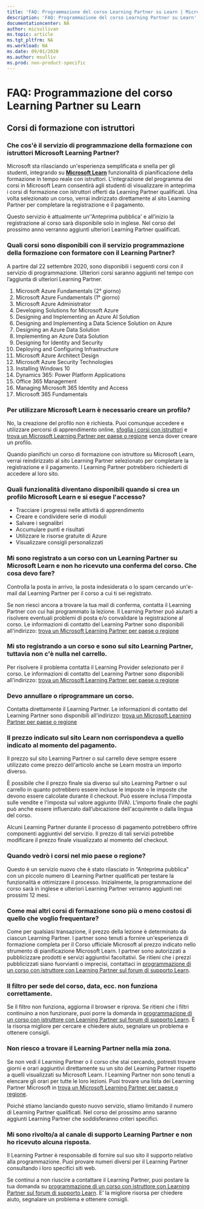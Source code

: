 ```yaml
---
title: 'FAQ: Programmazione del corso Learning Partner su Learn | Microsoft Docs'
description: 'FAQ: Programmazione del corso Learning Partner su Learn'
documentationcenter: NA 
author: micsullivan
ms.topic: article
ms.tgt_pltfrm: NA
ms.workload: NA
ms.date: 09/01/2020
ms.author: msulliv
ms.prod: non-product-specific
---
```

# FAQ: Programmazione del corso Learning Partner su Learn

## Corsi di formazione con istruttori

### Che cos'è il servizio di programmazione della formazione con istruttori Microsoft Learning Partner?

Microsoft sta rilasciando un'esperienza semplificata e snella per gli studenti, integrando su [**Microsoft Learn**](/learn) funzionalità di pianificazione della formazione in tempo reale con istruttori. L'integrazione del programma dei corsi in Microsoft Learn consentirà agli studenti di visualizzare in anteprima i corsi di formazione con istruttori offerti da Learning Partner qualificati. Una volta selezionato un corso, verrai indirizzato direttamente al sito Learning Partner per completare la registrazione e il pagamento.

Questo servizio è attualmente un’'Anteprima pubblica' e all’inizio la registrazione al corso sarà disponibile solo in inglese. Nel corso del prossimo anno verranno aggiunti ulteriori Learning Partner qualificati.

### Quali corsi sono disponibili con il servizio programmazione della formazione con formatore con il Learning Partner?

A partire dal 22 settembre 2020, sono disponibili i seguenti corsi con il servizio di programmazione. Ulteriori corsi saranno aggiunti nel tempo con l’aggiunta di ulteriori Learning Partner.

1. Microsoft Azure Fundamentals (2° giorno)
2. Microsoft Azure Fundamentals (1° giorno)
3. Microsoft Azure Administrator
4. Developing Solutions for Microsoft Azure
5. Designing and Implementing an Azure AI Solution
6. Designing and Implementing a Data Science Solution on Azure
7. Designing an Azure Data Solution
8. Implementing an Azure Data Solution
9. Designing for Identity and Security
10. Deploying and Configuring Infrastructure
11. Microsoft Azure Architect Design
12. Microsoft Azure Security Technologies
13. Installing Windows 10
14. Dynamics 365: Power Platform Applications
15. Office 365 Management
16. Managing Microsoft 365 Identity and Access
17. Microsoft 365 Fundamentals

### Per utilizzare Microsoft Learn è necessario creare un profilo?

No, la creazione del profilo non è richiesta. Puoi comunque accedere e utilizzare percorsi di apprendimento online, [sfoglia i corsi con istruttori](/learn/certifications/courses/browse/) e [trova un Microsoft Learning Partner per paese o regione](/learn/certifications/partners#find-a-microsoft-learning-partner-by-country) senza dover creare un profilo.

Quando pianifichi un corso di formazione con istruttore su Microsoft Learn, verrai reindirizzato al sito Learning Partner selezionato per completare la registrazione e il pagamento. I Learning Partner potrebbero richiederti di accedere al loro sito.

### Quali funzionalità diventano disponibili quando si crea un profilo Microsoft Learn e si esegue l'accesso?

- Tracciare i progressi nelle attività di apprendimento
- Creare e condividere serie di moduli
- Salvare i segnalibri
- Accumulare punti e risultati
- Utilizzare le risorse gratuite di Azure
- Visualizzare consigli personalizzati

### Mi sono registrato a un corso con un Learning Partner su Microsoft Learn e non ho ricevuto una conferma del corso. Che cosa devo fare?

Controlla la posta in arrivo, la posta indesiderata o lo spam cercando un'e-mail dal Learning Partner per il corso a cui ti sei registrato.

Se non riesci ancora a trovare la tua mail di conferma, contatta il Learning Partner con cui hai programmato la lezione. Il Learning Partner può aiutarti a risolvere eventuali problemi di posta e/o convalidare la registrazione al corso. Le informazioni di contatto del Learning Partner sono disponibili all'indirizzo: [trova un Microsoft Learning Partner per paese o regione](/learn/certifications/partners#find-a-microsoft-learning-partner-by-country)

### Mi sto registrando a un corso e sono sul sito Learning Partner, tuttavia non c'è nulla nel carrello.

Per risolvere il problema contatta il Learning Provider selezionato per il corso. Le informazioni di contatto del Learning Partner sono disponibili all'indirizzo: [trova un Microsoft Learning Partner per paese o regione](/learn/certifications/partners#find-a-microsoft-learning-partner-by-country)

### Devo annullare o riprogrammare un corso.

Contatta direttamente il Learning Partner. Le informazioni di contatto del Learning Partner sono disponibili all'indirizzo: [trova un Microsoft Learning Partner per paese o regione](/learn/certifications/partners#find-a-microsoft-learning-partner-by-country)

### Il prezzo indicato sul sito Learn non corrispondeva a quello indicato al momento del pagamento.

Il prezzo sul sito Learning Partner o sul carrello deve sempre essere utilizzato come prezzo dell'articolo anche se Learn mostra un importo diverso.

È possibile che il prezzo finale sia diverso sul sito Learning Partner o sul carrello in quanto potrebbero essere incluse le imposte o le imposte che devono essere calcolate durante il checkout. Può essere inclusa l'imposta sulle vendite e l'imposta sul valore aggiunto (IVA). L'importo finale che paghi può anche essere influenzato dall’ubicazione dell'acquirente o dalla lingua del corso.

Alcuni Learning Partner durante il processo di pagamento potrebbero offrire componenti aggiuntivi del servizio. Il prezzo di tali servizi potrebbe modificare il prezzo finale visualizzato al momento del checkout.

### Quando vedrò i corsi nel mio paese o regione?

Questo è un servizio nuovo che è stato rilasciato in “Anteprima pubblica" con un piccolo numero di Learning Partner qualificati per testare la funzionalità e ottimizzare il processo. Inizialmente, la programmazione del corso sarà in inglese e ulteriori Learning Partner verranno aggiunti nei prossimi 12 mesi.

### Come mai altri corsi di formazione sono più o meno costosi di quello che voglio frequentare?

Come per qualsiasi transazione, il prezzo della lezione è determinato da ciascun Learning Partner. I partner sono tenuti a fornire un'esperienza di formazione completa per il Corso ufficiale Microsoft al prezzo indicato nello strumento di pianificazione Microsoft Learn. I partner sono autorizzati a pubblicizzare prodotti e servizi aggiuntivi facoltativi. Se ritieni che i prezzi pubblicizzati siano fuorvianti o imprecisi, contattaci in [programmazione di un corso con istruttore con Learning Partner sul forum di supporto Learn](https://trainingsupport.microsoft.com/en-us/iltvilt/forum).

### Il filtro per sede del corso, data, ecc. non funziona correttamente.

Se il filtro non funziona, aggiorna il browser e riprova. Se ritieni che i filtri continuino a non funzionare, puoi porre la domanda in [programmazione di un corso con istruttore con Learning Partner sul forum di supporto Learn](https://trainingsupport.microsoft.com/en-us/iltvilt/forum). È la risorsa migliore per cercare e chiedere aiuto, segnalare un problema e ottenere consigli.

### Non riesco a trovare il Learning Partner nella mia zona.

Se non vedi il Learning Partner o il corso che stai cercando, potresti trovare giorni e orari aggiuntivi direttamente su un sito del Learning Partner rispetto a quelli visualizzati su Microsoft Learn.  I Learning Partner non sono tenuti a elencare gli orari per tutte le loro lezioni. Puoi trovare una lista dei Learning Partner Microsoft in [trova un Microsoft Learning Partner per paese o regione](/learn/certifications/partners#find-a-microsoft-learning-partner-by-country).

Poiché stiamo lanciando questo nuovo servizio, stiamo limitando il numero di Learning Partner qualificati. Nel corso del prossimo anno saranno aggiunti Learning Partner che soddisferanno criteri specifici.

### Mi sono rivolto/a al canale di supporto Learning Partner e non ho ricevuto alcuna risposta.

Il Learning Partner è responsabile di fornire sul suo sito il supporto relativo alla programmazione. Puoi provare numeri diversi per il Learning Partner consultando i loro specifici siti web.

Se continui a non riuscire a contattare il Learning Partner, puoi postare la tua domanda su [programmazione di un corso con istruttore con Learning Partner sul forum di supporto Learn](https://trainingsupport.microsoft.com/en-us/iltvilt/forum). E’ la migliore risorsa per chiedere aiuto, segnalare un problema e ottenere consigli.
